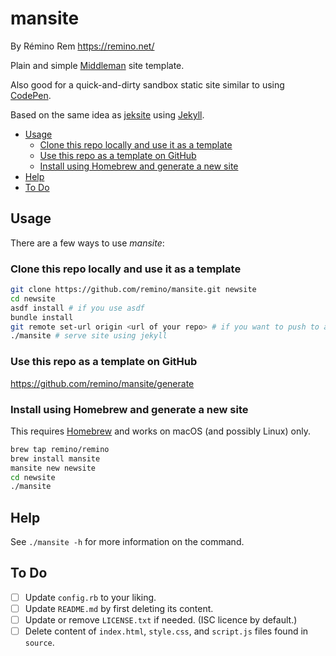 mansite
=======

By Rémino Rem <https://remino.net/>

Plain and simple [Middleman](https://middlemanapp.com) site template.

Also good for a quick-and-dirty sandbox static site similar to using [CodePen](https://codepen.io).

Based on the same idea as [jeksite](https://github.com/remino/jeksite.git) using [Jekyll](https://jekyllrb.com).

- [Usage](#usage)
	- [Clone this repo locally and use it as a template](#clone-this-repo-locally-and-use-it-as-a-template)
	- [Use this repo as a template on GitHub](#use-this-repo-as-a-template-on-github)
	- [Install using Homebrew and generate a new site](#install-using-homebrew-and-generate-a-new-site)
- [Help](#help)
- [To Do](#to-do)

## Usage

There are a few ways to use _mansite_:

### Clone this repo locally and use it as a template

```sh
git clone https://github.com/remino/mansite.git newsite
cd newsite
asdf install # if you use asdf
bundle install
git remote set-url origin <url of your repo> # if you want to push to a new repo
./mansite # serve site using jekyll
```

### Use this repo as a template on GitHub

https://github.com/remino/mansite/generate

### Install using Homebrew and generate a new site

This requires [Homebrew](https://brew.sh) and works on macOS (and possibly Linux) only.

```sh
brew tap remino/remino
brew install mansite
mansite new newsite
cd newsite
./mansite
```

## Help

See `./mansite -h` for more information on the command.

## To Do

- [ ] Update `config.rb` to your liking.
- [ ] Update `README.md` by first deleting its content.
- [ ] Update or remove `LICENSE.txt` if needed. (ISC licence by default.)
- [ ] Delete content of `index.html`, `style.css`, and `script.js` files found in `source`.
